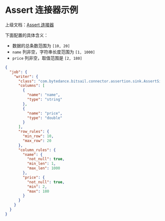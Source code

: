 # Assert 连接器示例

上级文档：[Assert 连接器](./assert.md)

下面配置的具体含义：
- 数据的总条数范围为 `[10, 20]`
- `name` 列非空，字符串长度范围为 `[1, 1000]`
- `price` 列非空，取值范围是 `[2, 180]`

```json
{
  "job": {
    "writer": {
      "class": "com.bytedance.bitsail.connector.assertion.sink.AssertSink",
      "columns": [
        {
          "name": "name",
          "type": "string"
        },
        {
          "name": "price",
          "type": "double"
        }
      ],
      "row_rules": {
        "min_row": 10,
        "max_row": 20
      },
      "column_rules": {
        "name": {
          "not_null": true,
          "min_len": 1,
          "max_len": 1000
        },
        "price": {
          "not_null": true,
          "min": 2,
          "max": 180
        }
      }
    }
  }
}
```
